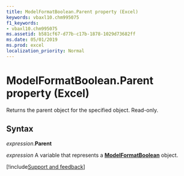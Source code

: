```yaml
---
title: ModelFormatBoolean.Parent property (Excel)
keywords: vbaxl10.chm995075
f1_keywords:
- vbaxl10.chm995075
ms.assetid: b581cf67-d77b-c17b-1878-1029d73682ff
ms.date: 05/01/2019
ms.prod: excel
localization_priority: Normal
---
```



# ModelFormatBoolean.Parent property (Excel)

Returns the parent object for the specified object. Read-only.


## Syntax

_expression_.**Parent**

_expression_ A variable that represents a **[ModelFormatBoolean](Excel.modelformatboolean.md)** object.




[!include[Support and feedback](~/includes/feedback-boilerplate.md)]